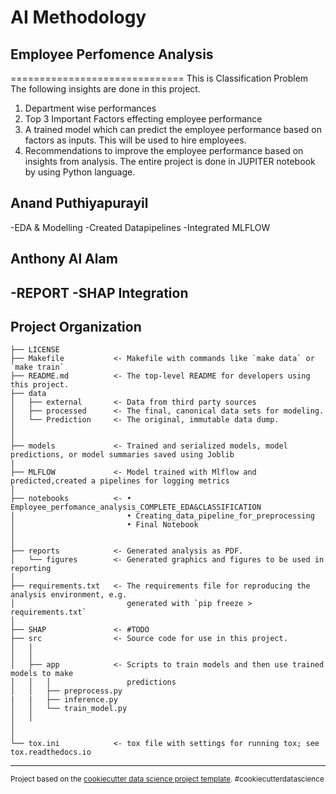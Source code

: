 # AI Methodology
## Employee Perfomence Analysis
==============================
This is Classification Problem <br />
The following insights are done in this project. 
1.	Department wise performances 
2.	Top 3 Important Factors effecting employee performance 
3.	A trained model which can predict the employee performance based on factors as inputs. This will be used to hire employees. 
4.	Recommendations to improve the employee performance based on insights from analysis. 
The entire project is done in JUPITER notebook by using Python language. 

## Anand Puthiyapurayil
   -EDA & Modelling
   -Created Datapipelines
   -Integrated MLFLOW
## Anthony Al Alam
   -REPORT
   -SHAP Integration
   -




Project Organization
------------

    ├── LICENSE
    ├── Makefile           <- Makefile with commands like `make data` or `make train`
    ├── README.md          <- The top-level README for developers using this project.
    ├── data
    │   ├── external       <- Data from third party sources
    │   ├── processed      <- The final, canonical data sets for modeling.
    │   └── Prediction     <- The original, immutable data dump.
    │
    │
    ├── models             <- Trained and serialized models, model predictions, or model summaries saved using Joblib
    |
    ├── MLFLOW             <- Model trained with Mlflow and predicted,created a pipelines for logging metrics 
    │
    ├── notebooks          <- • Employee_perfomance_analysis_COMPLETE_EDA&CLASSIFICATION
    │                         • Creating_data_pipeline_for_preprocessing
    │                         • Final Notebook
    │
    │
    ├── reports            <- Generated analysis as PDF.
    │   └── figures        <- Generated graphics and figures to be used in reporting
    │
    ├── requirements.txt   <- The requirements file for reproducing the analysis environment, e.g.
    │                         generated with `pip freeze > requirements.txt`
    │
    ├── SHAP               <- #TODO
    ├── src                <- Source code for use in this project.
    │   |
    │   │
    │   ├── app            <- Scripts to train models and then use trained models to make
    │   │   │                 predictions
    │   │   ├── preprocess.py
    |   |   ├── inference.py
    │   │   └── train_model.py
    │   │
    │   
    │
    └── tox.ini            <- tox file with settings for running tox; see tox.readthedocs.io


--------

<p><small>Project based on the <a target="_blank" href="https://drivendata.github.io/cookiecutter-data-science/">cookiecutter data science project template</a>. #cookiecutterdatascience</small></p>

